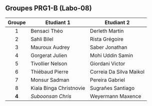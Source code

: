 ## Groupes PRG1-B (Labo-08)

| Groupe | Etudiant 1                | Etudiant 2                |
|:------:|---------------------------|---------------------------|
| 1      | Bensaci Théo              | Derleth Martin            |
| 2      | Sahli Bilel               | Rista Grégoire            |
| 3      | Mauroux Audrey            | Saber Jonathan            |
| 4      | Gorgerat Julien           | Mohi Uddin Samin          |
| 5      | Tivollier Nelson          | Giordani Victor           |
| 6      | Thiébaud Pierre           | Correia Da Silva Maikol   |
| 7      | Monsur Sadman             | Pereira Gabriel           |
| 8      | Kiala Binga Christnovie   | Sugrañes Santiago         |
| **4**  | *Suboonsan Chris*         | Weyermann Maxence         |
